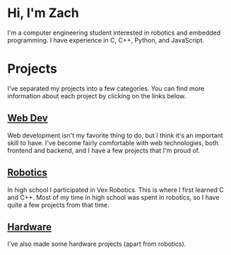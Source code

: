 # Hi, I'm Zach
I'm a computer engineering student interested in robotics and embedded programming. I have experience in C, C++, Python, and JavaScript.

# Projects
I've separated my projects into a few categories. You can find more information about each project by clicking on the links below.

## [Web Dev](pages/web-dev.md)
Web development isn't my favorite thing to do, but I think it's an important skill to have. I've become fairly comfortable with web technologies, both frontend and backend, and I have a few projects that I'm proud of.

## [Robotics](pages/robotics.md)
In high school I participated in Vex Robotics. This is where I first learned C and C++. Most of my time in high school was spent in robotics, so I have quite a few projects from that time.

## [Hardware](pages/hardware.md)
I've also made some hardware projects (apart from robotics). 